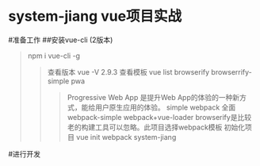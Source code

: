# system-jiang vue项目实战

#准备工作
##安装vue-cli (2版本)
> npm i vue-cli -g
>> 查看版本
>> vue -V
>> 2.9.3
> 查看模板
>> vue list
>> browserify
>> browserrify-simple
>> pwa
>>> Progressive Web App 是提升Web App的体验的一种新方式，能给用户原生应用的体验。
>> simple
>> webpack
>>> 全面
>> webpack-simple
>>> webpack+vue-loader
>> browserify是比较老的构建工具可以忽略。此项目选择webpack模板
> 初始化项目
>> vue init webpack system-jiang

#进行开发
